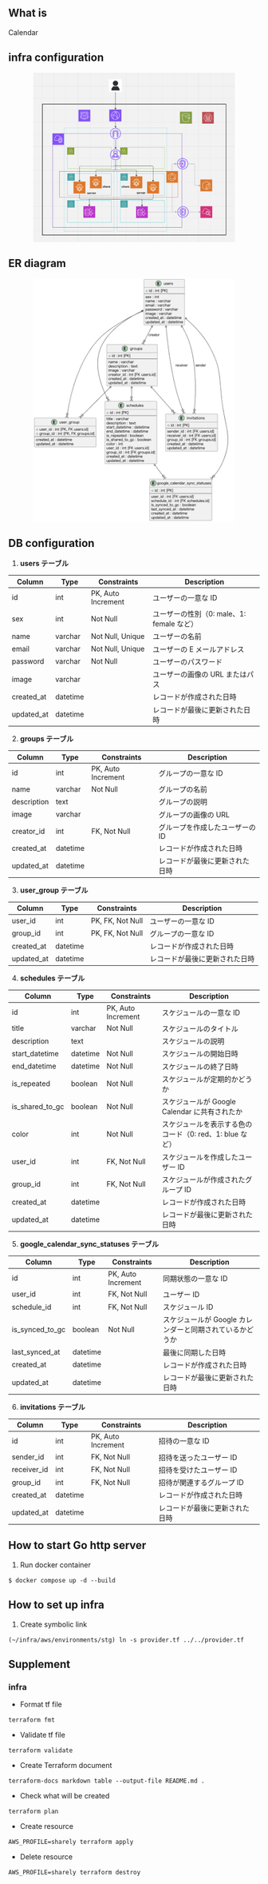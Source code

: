 ## What is

Calendar

## infra configuration

<div style="display: flex; justify-content: center; align-items: center; width: 80%; margin: 0 auto;">
    <img src="image/infra.png" alt="your image" style="width: 100%; height: auto;">
</div>

## ER diagram

<div style="display: flex; justify-content: center; align-items: center; width: 80%; margin: 0 auto;">
    <img src="image/er.png" alt="your image" style="width: 100%; height: auto;">
</div>

## DB configuration

1. **users テーブル**

| Column     | Type     | Constraints        | Description                               |
| ---------- | -------- | ------------------ | ----------------------------------------- |
| id         | int      | PK, Auto Increment | ユーザーの一意な ID                       |
| sex        | int      | Not Null           | ユーザーの性別（0: male、1: female など） |
| name       | varchar  | Not Null, Unique   | ユーザーの名前                            |
| email      | varchar  | Not Null, Unique   | ユーザーの E メールアドレス               |
| password   | varchar  | Not Null           | ユーザーのパスワード                      |
| image      | varchar  |                    | ユーザーの画像の URL またはパス           |
| created_at | datetime |                    | レコードが作成された日時                  |
| updated_at | datetime |                    | レコードが最後に更新された日時            |

2. **groups テーブル**

| Column      | Type     | Constraints        | Description                     |
| ----------- | -------- | ------------------ | ------------------------------- |
| id          | int      | PK, Auto Increment | グループの一意な ID             |
| name        | varchar  | Not Null           | グループの名前                  |
| description | text     |                    | グループの説明                  |
| image       | varchar  |                    | グループの画像の URL            |
| creator_id  | int      | FK, Not Null       | グループを作成したユーザーの ID |
| created_at  | datetime |                    | レコードが作成された日時        |
| updated_at  | datetime |                    | レコードが最後に更新された日時  |

3. **user_group テーブル**

| Column     | Type     | Constraints      | Description                    |
| ---------- | -------- | ---------------- | ------------------------------ |
| user_id    | int      | PK, FK, Not Null | ユーザーの一意な ID            |
| group_id   | int      | PK, FK, Not Null | グループの一意な ID            |
| created_at | datetime |                  | レコードが作成された日時       |
| updated_at | datetime |                  | レコードが最後に更新された日時 |

4. **schedules テーブル**

| Column          | Type     | Constraints        | Description                                              |
| --------------- | -------- | ------------------ | -------------------------------------------------------- |
| id              | int      | PK, Auto Increment | スケジュールの一意な ID                                  |
| title           | varchar  | Not Null           | スケジュールのタイトル                                   |
| description     | text     |                    | スケジュールの説明                                       |
| start_datetime  | datetime | Not Null           | スケジュールの開始日時                                   |
| end_datetime    | datetime | Not Null           | スケジュールの終了日時                                   |
| is_repeated     | boolean  | Not Null           | スケジュールが定期的かどうか                             |
| is_shared_to_gc | boolean  | Not Null           | スケジュールが Google Calendar に共有されたか            |
| color           | int      | Not Null           | スケジュールを表示する色のコード（0: red、1: blue など） |
| user_id         | int      | FK, Not Null       | スケジュールを作成したユーザー ID                        |
| group_id        | int      | FK, Not Null       | スケジュールが作成されたグループ ID                      |
| created_at      | datetime |                    | レコードが作成された日時                                 |
| updated_at      | datetime |                    | レコードが最後に更新された日時                           |

5. **google_calendar_sync_statuses テーブル**

| Column          | Type     | Constraints        | Description                                              |
| --------------- | -------- | ------------------ | -------------------------------------------------------- |
| id              | int      | PK, Auto Increment | 同期状態の一意な ID                                      |
| user_id         | int      | FK, Not Null       | ユーザー ID                                              |
| schedule_id     | int      | FK, Not Null       | スケジュール ID                                          |
| is_synced_to_gc | boolean  | Not Null           | スケジュールが Google カレンダーと同期されているかどうか |
| last_synced_at  | datetime |                    | 最後に同期した日時                                       |
| created_at      | datetime |                    | レコードが作成された日時                                 |
| updated_at      | datetime |                    | レコードが最後に更新された日時                           |

6. **invitations テーブル**

| Column      | Type     | Constraints        | Description                    |
| ----------- | -------- | ------------------ | ------------------------------ |
| id          | int      | PK, Auto Increment | 招待の一意な ID                |
| sender_id   | int      | FK, Not Null       | 招待を送ったユーザー ID        |
| receiver_id | int      | FK, Not Null       | 招待を受けたユーザー ID        |
| group_id    | int      | FK, Not Null       | 招待が関連するグループ ID      |
| created_at  | datetime |                    | レコードが作成された日時       |
| updated_at  | datetime |                    | レコードが最後に更新された日時 |

## How to start Go http server

1. Run docker container

```
$ docker compose up -d --build
```

## How to set up infra

1. Create symbolic link

```
(~/infra/aws/environments/stg) ln -s provider.tf ../../provider.tf
```

## Supplement

### infra

- Format tf file

```
terraform fmt
```

- Validate tf file

```
terraform validate
```

- Create Terraform document

```
terraform-docs markdown table --output-file README.md .
```

- Check what will be created

```
terraform plan
```

- Create resource

```
AWS_PROFILE=sharely terraform apply
```

- Delete resource

```
AWS_PROFILE=sharely terraform destroy
```
